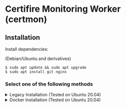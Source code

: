 Certifire Monitoring Worker (certmon)
=========

Installation
------------

Install dependencies: 

(Debian/Ubuntu and derivatives)

    $ sudo apt update && sudo apt upgrade
    $ sudo apt install git nginx 

### Select one of the following methods

<details>
<summary>Legacy Installation (Tested on Ubuntu 20.04)</summary>

### Legacy Installation
After cloning, create a virtual environment and install the requirements. For Linux and Mac users:

    $ sudo apt install python3-dev python3-pip python3-virtualenv build-essential
    $ git clone https://github.com/certifire/monitoring_worker.git
    $ virtualenv -p python3 monitoring_worker
    $ source monitoring_worker/bin/activate
    $ cd monitoring_worker
    (monitoring_worker) $ pip install -r requirements.txt

Configuring

    $ cp env_sample.json env.json

Make appropriate changes to env.json

Running

    (monitoring_worker) $ python worker.py

To run certifire as a service:

    $ sudo cp certmon.service /etc/systemd/system/
    $ sudo systemctl daemon-reload
    $ sudo systemctl enable --now certmon

</details>

<details>
<summary>Docker Installation (Tested on Ubuntu 20.04)</summary>

Install docker and docker-compose

    $ sudo apt install docker docker-compose
    $ sudo groupadd docker
    $ sudo usermod -aG docker ${USER}

Log out and Log back in so that your group membership is re-evaluated. 
More info: [Docker Docs](https://docs.docker.com/engine/install/linux-postinstall/#manage-docker-as-a-non-root-user)

You also may stop existing certmon instance if present because,
it will confilict with the postgres and certifire docker instance

    $ sudo systemctl disable --now certmon

Now we build our docker image

    $ git clone https://github.com/certifire/monitoring_worker.git certmon
    $ cd certmon
    $ docker-compose build

Run the container:

    $ docker-compose up -d

If you want to stream the logs (You can press ctrl+c to quit streaming):

    $ docker-compose logs -tf server

</details>
<br>
